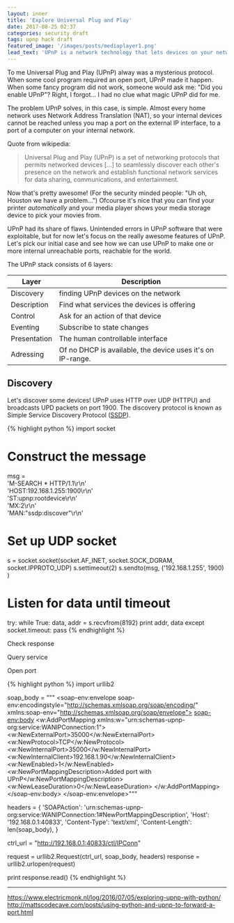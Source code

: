 ```yaml
---
layout: inner
title: 'Explore Universal Plug and Play'
date: 2017-08-25 02:37
categories: security draft
tags: upnp hack draft
featured_image: '/images/posts/mediaplayer1.png'
lead_text: 'UPnP is a network technology that lets devices on your network set up rules on your router or modem automatically to allow the connections they need. UPnP is a really simple way to make sure you can connect to all kinds of services and is often recommended.'
---
```


To me Universal Plug and Play (UPnP) alway was a mysterious protocol. When some cool program required an open port, UPnP made it happen. When some fancy program did not work, someone would ask me: "Did you enable UPnP"? Right, I forgot... I had no clue what magic UPnP did for me.

The problem UPnP solves, in this case, is simple. Almost every home network uses Network Address Translation (NAT), so your internal devices cannot be reached unless you map a port on the external IP interface, to a port of a computer on your internal network.

Quote from wikipedia:
> Universal Plug and Play (UPnP) is a set of networking protocols that permits networked devices [...] to seamlessly discover each other's presence on the network and establish functional network services for data sharing, communications, and entertainment.

Now that's pretty awesome! (For the security minded people: "Uh oh, Houston we have a problem...") Ofcourse it's nice that you can find your printer _automatically_ and your media player shows your media storage device to pick your movies from.

UPnP had its share of flaws. Unintended errors in UPnP software that were exploitable, but for now let's focus on the really awesome features of UPnP. Let's pick our initial case and see how we can use UPnP to make one or more internal unreachable ports, reachable for the world.

The UPnP stack consists of 6 layers:

| Layer        | Description                         
| ------------ | ----------------------------------- 
| Discovery    | finding UPnP devices on the network 
| Description  | Find what services the devices is offering 
| Control      | Ask for an action of that device 
| Eventing     | Subscribe to state changes 
| Presentation | The human controllable interface  
| Adressing    | Of no DHCP is available, the device uses it's on IP-range.

## Discovery
Let's discover some devices! UPnP uses HTTP over UDP (HTTPU) and broadcasts UPD packets on port 1900. The discovery protocol is known as Simple Service Discovery Protocol ([SSDP](https://en.wikipedia.org/wiki/Simple_Service_Discovery_Protocol)).

{% highlight python %}
import socket

# Construct the message
msg = \
    'M-SEARCH * HTTP/1.1\r\n' \
    'HOST:192.168.1.255:1900\r\n' \
    'ST:upnp:rootdevice\r\n' \
    'MX:2\r\n' \
    'MAN:"ssdp:discover"\r\n'

# Set up UDP socket
s = socket.socket(socket.AF_INET, socket.SOCK_DGRAM, socket.IPPROTO_UDP)
s.settimeout(2)
s.sendto(msg, ('192.168.1.255', 1900) )

# Listen for data until timeout
try:
    while True:
        data, addr = s.recvfrom(8192)
        print addr, data
except socket.timeout:
    pass
{% endhighlight %}

Check response

Query service

Open port

{% highlight python %}
import urllib2

soap_body = """<?xml version="1.0"?>
<soap-env:envelope soap-env:encodingstyle="http://schemas.xmlsoap.org/soap/encoding/" xmlns:soap-env="http://schemas.xmlsoap.org/soap/envelope">
  <soap-env:body>
    <w:AddPortMapping xmlns:w="urn:schemas-upnp-org:service:WANIPConnection:1">
      <w:NewExternalPort>35000</w:NewExternalPort>
      <w:NewProtocol>TCP</w:NewProtocol>
      <w:NewInternalPort>35000</w:NewInternalPort>
      <w:NewInternalClient>192.168.1.90</w:NewInternalClient>
      <w:NewEnabled>1</w:NewEnabled>
      <w:NewPortMappingDescription>Added port with UPnP</w:NewPortMappingDescription>
      <w:NewLeaseDuration>0</w:NewLeaseDuration>
    </w:AddPortMapping>
   </soap-env:body>
</soap-env:envelope>"""

headers = {
    'SOAPAction': 'urn:schemas-upnp-org:service:WANIPConnection:1#NewPortMappingDescription',
    'Host': '192.168.0.1:40833',
    'Content-Type': 'text/xml',
    'Content-Length': len(soap_body),
}

ctrl_url = "http://192.168.0.1:40833/ctl/IPConn"

request = urllib2.Request(ctrl_url, soap_body, headers)
response = urllib2.urlopen(request)

print response.read()
{% endhighlight %}


---
https://www.electricmonk.nl/log/2016/07/05/exploring-upnp-with-python/
http://mattscodecave.com/posts/using-python-and-upnp-to-forward-a-port.html

